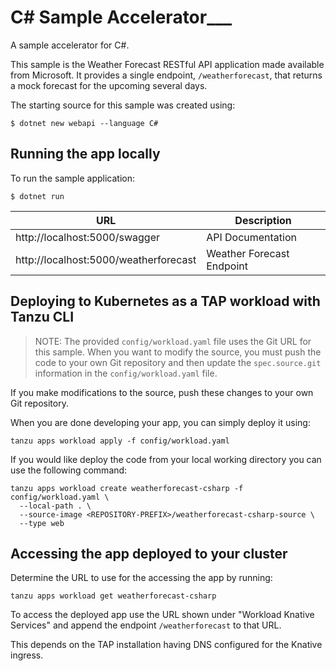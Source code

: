 # C# Sample Accelerator___

A sample accelerator for C#.

This sample is the Weather Forecast RESTful API application made available from Microsoft.  It provides a single endpoint, `/weatherforecast`, that returns a mock forecast for the upcoming several days.

The starting source for this sample was created using:
```
$ dotnet new webapi --language C#
```

## Running the app locally

To run the sample application:

```
$ dotnet run
```

| URL | Description |
| --- | --- |
| http://localhost:5000/swagger | API Documentation |
| http://localhost:5000/weatherforecast | Weather Forecast Endpoint |


## Deploying to Kubernetes as a TAP workload with Tanzu CLI

> NOTE: The provided `config/workload.yaml` file uses the Git URL for this sample. When you want to modify the source, you must push the code to your own Git repository and then update the `spec.source.git` information in the `config/workload.yaml` file.

If you make modifications to the source, push these changes to your own Git repository.

When you are done developing your app, you can simply deploy it using:

```
tanzu apps workload apply -f config/workload.yaml
```

If you would like deploy the code from your local working directory you can use the following command:

```
tanzu apps workload create weatherforecast-csharp -f config/workload.yaml \
  --local-path . \
  --source-image <REPOSITORY-PREFIX>/weatherforecast-csharp-source \
  --type web
```

## Accessing the app deployed to your cluster

Determine the URL to use for the accessing the app by running:

```
tanzu apps workload get weatherforecast-csharp
```

To access the deployed app use the URL shown under "Workload Knative Services" and append the endpoint `/weatherforecast` to that URL.

This depends on the TAP installation having DNS configured for the Knative ingress.
